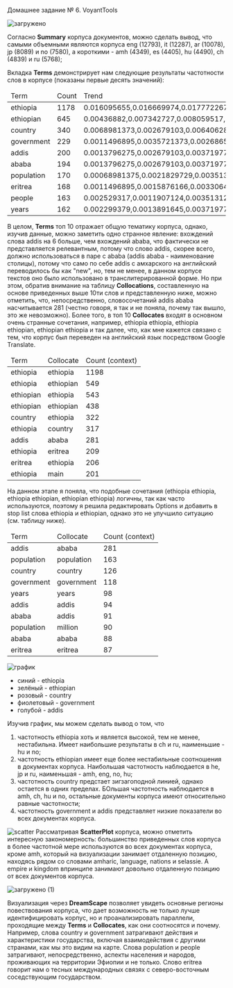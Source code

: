 Домашнее задание № 6. VoyantTools

![загружено](https://user-images.githubusercontent.com/63372538/147607984-6ec70e31-0ea6-49ea-82f9-06748d97af76.png)


Согласно **Summary** корпуса документов, можно сделать вывод, что самыми объемными являются корпуса eng (12793), it (12287), ar (10078), jp (8089) и no (7580), а короткими - amh (4349), es (4405), hu (4490), ch (4839) и ru (5768);


Вкладка **Terms** демонстрирует нам следующие результаты частотности слов в корпусе (показаны первые десять значений):

<table>
	<thead>
		<tr>
			<td>Term</td>
			<td>Count</td>
			<td>Trend</td>
		</tr>
	</thead>
	<tbody>
		<tr>
			<td>ethiopia</td>
			<td>1178</td>
			<td>0.016095655,0.016669974,0.017772267,0.015399046,0.015891032,0.01528314,0.0095768375,0.01155693,0.013969588,0.011741425,0.018203884</td>
		</tr>
		<tr>
			<td>ethiopian</td>
			<td>645</td>
			<td>0.00436882,0.007342727,0.008059517,0.0064097554,0.009988649,0.012709138,0.0066815144,0.008138684,0.010013599,0.005672823,0.009361997</td>
		</tr>
		<tr>
			<td>country</td>
			<td>340</td>
			<td>0.0068981373,0.002679103,0.006406282,0.0027358711,0.001816118,0.0035392535,0.0066815144,0.003906568,0.0034614909,0.007783641,0.003814147</td>
		</tr>
		<tr>
			<td>government</td>
			<td>229</td>
			<td>0.0011496895,0.0035721373,0.0026865054,0.0044555617,0.001816118,0.0038610038,0.0008908686,0.002929926,0.0029669923,0.0014511873,0.0019070735</td>
		</tr>
		<tr>
			<td>addis</td>
			<td>200</td>
			<td>0.0013796275,0.002679103,0.0037197769,0.0025013678,0.002043133,0.0011261262,0.0024498887,0.0027671524,0.002719743,0.003298153,0.0015603328</td>
		</tr>
		<tr>
			<td>ababa</td>
			<td>194</td>
			<td>0.0013796275,0.002679103,0.0037197769,0.0024232003,0.001816118,0.0011261262,0.0024498887,0.0027671524,0.0025961183,0.0030343009,0.0013869626</td>
		</tr>
		<tr>
			<td>population</td>
			<td>170</td>
			<td>0.00068981375,0.0021829729,0.0035131224,0.0014851872,0.0029511917,0.0012870013,0.004454343,0.0023602182,0.0008653727,0.0023746702,0.0024271845</td>
		</tr>
		<tr>
			<td>eritrea</td>
			<td>168</td>
			<td>0.0011496895,0.0015876166,0.0033064683,0.0013288517,0.0034052213,0.00064350065,0.0013363028,0.0017091235,0.005068612,0.001978892,0.0020804438</td>
		</tr>
		<tr>
			<td>people</td>
			<td>163</td>
			<td>0.002529317,0.0011907124,0.0035131224,0.0023450325,0.0015891033,0.00096525095,0.00155902,0.0018718971,0.0039559896,0.0009234829,0.0019070735</td>
		</tr>
		<tr>
			<td>years</td>
			<td>162</td>
			<td>0.002299379,0.0013891645,0.0037197769,0.0016415227,0.001816118,0.0014478764,0.0026726057,0.0025229917,0.0019779948,0.001978892,0.0013869626</td>
		</tr>
		</tbody>
</table>


В целом, **Terms** топ 10 отражает общую тематику корпуса, однако, изучив данные, можно заметить одно странное явление: вхождений слова addis на 6 больше, чем вхождений ababa, что фактически не представляется релевантным, потому что слово addis, скорее всего, должно использоваться в паре с ababa (addis ababa - наименование столицы), потому что само по себе addis с амхарского на английский переводилось бы как "new", но, тем не менее, в данном корпусе текстов оно было использовано в транслитерированной форме. Но при этом, обратив внимание на таблицу **Collocations**, составленную на основе приведенных выше 10ти слов и представленную ниже, можно отметить, что, непосредственно, словосочетаний addis ababa насчитывается 281 (честно говоря, я так и не поняла, почему так вышло, это же невозможно).
Более того, в топ 10 **Collocates** входят в основном очень странные сочетания, например, ethiopia ethiopia, ethiopia ethiopian, ethiopian ethiopia и так далее, что, как мне кажется связано с тем, что корпус был переведен на английский язык посредством Google Translate.


<table>
	<thead>
		<tr>
			<td>Term</td>
			<td>Collocate</td>
			<td>Count (context)</td>
		</tr>
	</thead>
	<tbody>
		<tr>
			<td>ethiopia</td>
			<td>ethiopia</td>
			<td>1198</td>
		</tr>
		<tr>
			<td>ethiopia</td>
			<td>ethiopian</td>
			<td>549</td>
		</tr>
		<tr>
			<td>ethiopian</td>
			<td>ethiopia</td>
			<td>543</td>
		</tr>
		<tr>
			<td>ethiopian</td>
			<td>ethiopian</td>
			<td>438</td>
		</tr>
		<tr>
			<td>country</td>
			<td>ethiopia</td>
			<td>322</td>
		</tr>
		<tr>
			<td>ethiopia</td>
			<td>country</td>
			<td>317</td>
		</tr>
		<tr>
			<td>addis</td>
			<td>ababa</td>
			<td>281</td>
		</tr>
		<tr>
			<td>ethiopia</td>
			<td>eritrea</td>
			<td>209</td>
		</tr>
		<tr>
			<td>eritrea</td>
			<td>ethiopia</td>
			<td>206</td>
		</tr>
		<tr>
			<td>ethiopia</td>
			<td>main</td>
			<td>201</td>
		</tr>
	</tbody>
</table>

На данном этапе я поняла, что подобные сочетания (ethiopia ethiopia, ethiopia ethiopian, ethiopian ethiopia) логичны, так как часто используются, поэтому я решила редактировать Options и добавить в stop list слова ethiopia и ethiopian, однако это не улучшило ситуацию (см. таблицу ниже).


<table>
	<thead>
		<tr>
			<td>Term</td>
			<td>Collocate</td>
			<td>Count (context)</td>
		</tr>
	</thead>
	<tbody>
		<tr>
			<td>addis</td>
			<td>ababa</td>
			<td>281</td>
		</tr>
		<tr>
			<td>population</td>
			<td>population</td>
			<td>163</td>
		</tr>
		<tr>
			<td>country</td>
			<td>country</td>
			<td>126</td>
		</tr>
		<tr>
			<td>government</td>
			<td>government</td>
			<td>118</td>
		</tr>
		<tr>
			<td>years</td>
			<td>years</td>
			<td>98</td>
		</tr>
		<tr>
			<td>addis</td>
			<td>addis</td>
			<td>94</td>
		</tr>
		<tr>
			<td>ababa</td>
			<td>addis</td>
			<td>91</td>
		</tr>
		<tr>
			<td>population</td>
			<td>million</td>
			<td>90</td>
		</tr>
		<tr>
			<td>ababa</td>
			<td>ababa</td>
			<td>88</td>
		</tr>
		<tr>
			<td>eritrea</td>
			<td>eritrea</td>
			<td>87</td>
		</tr>
	</tbody>
</table>


![график](https://user-images.githubusercontent.com/63372538/147612176-e1aeceac-53f5-4285-9c08-4957afcc6d28.png)
- синий - ethiopia
- зелёный - ethiopian
- розовый - country
- фиолетовый - government
- голубой - addis

Изучив график, мы можем сделать вывод о том, что
1) частотность ethiopia хоть и является высокой, тем не менее, нестабильна. Имеет наибольшие результаты в ch и ru, наименьшие - hu и no;
2) частотность ethiopian имеет еще более нестабильные соотношения в документах корпуса. Наибольшая частотность наблюдается в he, jp и ru, наименьшая - amh, eng, no, hu;
3) частотность country предстает зигзагоподной линией, однако остается в одних пределах. БОльшая частотность наблюдается в amh, ch, hu и no, остальные документы корпуса имеют относительно равные частотности;
4) частотность government и addis представляет низкие показатели во всех документах корпуса.


![scatter](https://user-images.githubusercontent.com/63372538/147609774-1292648f-d615-4a75-a86a-a82f74103ef2.png)
Рассматривая **ScatterPlot** корпуса, можно отметить интересную закономерность: большинство приведенных слов корпуса в более частотной мере используются во всех документах корпуса, кроме amh, который на визуализации занимает отдаленную позицию, находясь рядом со словами amharic, language, nations и selassie. А empire и kingdom впринципе занимают довольно отдаленную позицию от всех документов корпуса.

![загружено (1)](https://user-images.githubusercontent.com/63372538/147613079-b4ee3487-5ff6-490f-a27c-96c4aed35810.png)

Визуализация через **DreamScape** позволяет увидеть основные регионы повествования корпуса, что дает возможность не только лучше идентифицировать корпус, но и проанализировать параллели, проходящие между **Terms** и **Collocates**, как они соотносятся и почему. Например, слова country и government затрагивают действия и характеристики государства, включая взаимодействия с другими странами, как мы это видим на карте. Слова population и people затрагивают, непосредственно, аспекты населения и народов, проживающих на территории Эфиопии и не только. Слово eritrea говорит нам о тесных международных связях с северо-восточным соседствующим государством.  
